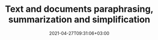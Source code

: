 ---
############################# Static ############################
layout: "product"
date: 2021-04-27T09:31:06+03:00
draft: false

############################# Head ############################
head_title: "Text and documents paraphrasing, summarization and simplification"
head_description: "Automatically rephrase, simplify and summarize text, PDFs, Microsoft Office and OpenOffice documents with full preservation of their meaning on all popular platforms."

breadcrumb:
   -
     label: GroupDocs.Rewriter
     href: ./

############################# Header ############################
title: "Text and documents paraphrasing, summarization and simplification"
description: "Automatically rephrase, simplify and summarize text, PDFs, Microsoft Office and OpenOffice documents with full preservation of their meaning on all popular platforms."

############################# APIs ###############################
apis:
  enable: true

  api:
    # api loop
    - title: "GroupDocs.Rewriter Cloud API and SDKs"
      link: "/rewriter/family/"
      label: "View all SDKs"
      api_product:
        # api_product loop
        - link: "/rewriter/curl/"
          img_alt: "GroupDocs.Rewriter Cloud for cURL"
          image: "/sdk/272x272/groupdocs_rewriter-for-curl.png"
          product: "GroupDocs.Rewriter"
          platform: "cURL"
          content: "Interact with GroupDocs.Rewriter REST API using cURL commands. Automatically paraphrase, summarize and simplify texts and documents with the quality of the professional copyrighter."

        # api_product loop
        - link: "/rewriter/net/"
          img_alt: "GroupDocs.Rewriter Cloud SDK for .NET"
          image: "/sdk/272x272/groupdocs_rewriter-for-net.png"
          product: "GroupDocs.Rewriter"
          platform: ".NET"
          content: "Automatically paraphrase, summarize or simplify texts and documents in your .NET desktop and web applications. Supports all popular document formats with minimal load on end user systems or servers."

        # api_product loop
        - link: "/rewriter/python/"
          img_alt: "GroupDocs.Rewriter Cloud SDK for Python"
          image: "/sdk/272x272/groupdocs_rewriter-for-python.png"
          product: "GroupDocs.Rewriter"
          platform: "Python"
          content: "Create cross-platform AI and automation solutions in Python based on GroupDocs.Rewriter API. Paraphrase, simplify and summarize texts and documents focusing on business logic rather than the technical details."

    # api loop
    - title: "GroupDocs.Rewriter online applications"
      link: "https://products.groupdocs.app/rewriter/family"
      label: "Try other web apps"
      api_product:
        # api_product loop
        - link: "https://products.groupdocs.app/rewriter/total"
          img_alt: "Online paraphrasing of any document"
          image: "/logo/app/groupdocs_rewriter-app.png"
          product: "GroupDocs.Rewriter"
          platform: "All formats"
          content: "Automatically paraphrase and reword Microsoft Office, OpenOffice, PDF documents, and text files online."

        # api_product loop
        - link: "https://products.groupdocs.app/rewriter/text"
          img_alt: "Paraphrase plain text content"
          image: "/logo/app/groupdocs_rewriter-text-app.png"
          product: "GroupDocs.Rewriter"
          platform: "Text"
          content: "Create unique content on desktop and mobile platforms by automatically rewording and paraphrasing the text."

        # api_product loop
        - link: "https://products.groupdocs.app/rewriter/pdf"
          img_alt: "Paraphrase PDF documents"
          image: "/logo/app/groupdocs_rewriter-pdf-app.png"
          product: "GroupDocs.Rewriter"
          platform: "PDF"
          content: "Automatically paraphrase and reword PDF documents and save the result in any format from your browser."

############################# Testimonials ###############################
testimonials:
  link: "https://downloads.groupdocs.com/corporate/success-stories"
  enable: false
  bg_color: "bg-gray"

  testimonial:
    # testimonial item loop
    - name: "Margot Baill"
      designation: "Product Development Director at Hireology"
      content: "Integrating GroupDocs.Translation for Cloud API was simple with their fantastic Ruby SDK. There aren't that many companies out there who are willing to work with us on what we want. It's a great partnership."

    # testimonial item loop
    - name: "Mats Oustad"
      designation: "Senior Consultant/Partner at Novanet AS"
      content: "After implementing and using GroupDocs.Translation for .NET in the project it looks to be working very well. I have tested with a lot of documents and so far so good. Everything I've thrown at it renders nicely and looks just as good as it would in a PDF translation or MS Word."
              
    # testimonial item loop
    - name: "Martin Lasarga"
      designation: "Product Manager at Axentria ECM by G.S.I."
      content: "Excellent service and excellent products. They were extremely helpful and responsive during the GroupDocs.Translation for .NET implementation process, can't recommend them highly enough."

############################# Back to top ###############################
back_to_top:
  enable: true
---